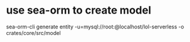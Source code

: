 # use sea-orm to create model

sea-orm-cli generate entity -u=mysql://root:@localhost/lol-serverless -o crates/core/src/model
